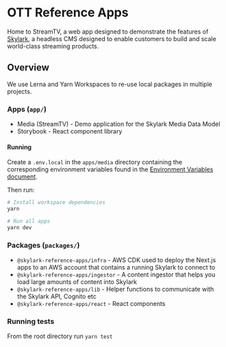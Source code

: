 # OTT Reference Apps

Home to StreamTV, a web app designed to demonstrate the features of [Skylark][skylark], a headless CMS designed to enable customers to build and scale world-class streaming products.

## Overview

We use Lerna and Yarn Workspaces to re-use local packages in multiple projects.

### Apps (`app/`)

- Media (StreamTV) - Demo application for the Skylark Media Data Model
- Storybook - React component library

#### Running

Create a `.env.local` in the `apps/media` directory containing the corresponding environment variables found in the [Environment Variables document][environment-variables].

Then run:

```bash
# Install workspace dependencies
yarn

# Run all apps
yarn dev
```

### Packages (`packages/`)

- `@skylark-reference-apps/infra` - AWS CDK used to deploy the Next.js apps to an AWS account that contains a running Skylark to connect to
- `@skylark-reference-apps/ingestor` - A content ingestor that helps you load large amounts of content into Skylark
- `@skylark-reference-apps/lib` - Helper functions to communicate with the Skylark API, Cognito etc
- `@skylark-reference-apps/react` - React components

### Running tests

From the root directory run `yarn test`

[skylark]: https://www.skylarkplatform.com/
[environment-variables]: ./docs/environment-variables.md
